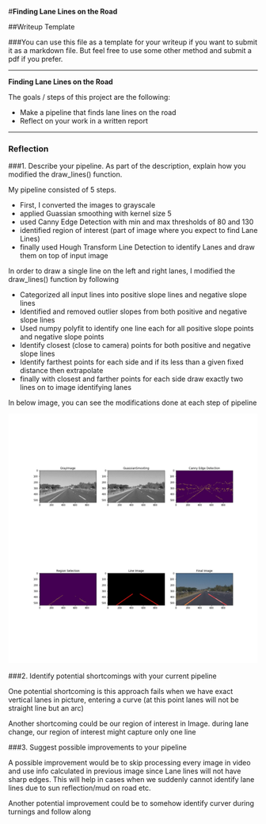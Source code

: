 #**Finding Lane Lines on the Road** 

##Writeup Template

###You can use this file as a template for your writeup if you want to submit it as a markdown file. But feel free to use some other method and submit a pdf if you prefer.

---

**Finding Lane Lines on the Road**

The goals / steps of this project are the following:
* Make a pipeline that finds lane lines on the road
* Reflect on your work in a written report


[//]: # (Image References)

[image1]: ./examples/grayscale.jpg "Grayscale"
[image2]: ./examples/Pipeline_Explanation.jpg "Pipeline Images"

---

### Reflection

###1. Describe your pipeline. As part of the description, explain how you modified the draw_lines() function.

My pipeline consisted of 5 steps. 
* First, I converted the images to grayscale 
* applied Guassian smoothing with kernel size 5 
* used Canny Edge Detection with min and max thresholds of 80 and 130 
* identified region of interest (part of image where you expect to find Lane Lines) 
* finally used Hough Transform Line Detection to identify Lanes and draw them on top of input image

In order to draw a single line on the left and right lanes, I modified the draw_lines() function by following
* Categorized all input lines into positive slope lines and negative slope lines
* Identified and removed outlier slopes from both positive and negative slope lines
* Used numpy polyfit to identify one line each for all positive slope points and negative slope points
* Identify closest (close to camera) points for both positive and negative slope lines
* Identify farthest points for each side and if its less than a given fixed distance then extrapolate
* finally with closest and farther points for each side draw exactly two lines on to image identifying lanes

In below image, you can see the modifications done at each step of pipeline

![alt text][image2]


###2. Identify potential shortcomings with your current pipeline


One potential shortcoming is this approach fails when we have exact vertical lanes in picture, entering a curve (at this point lanes will not be straight line but an arc) 

Another shortcoming could be our region of interest in Image. during lane change, our region of interest might capture only one line


###3. Suggest possible improvements to your pipeline

A possible improvement would be to skip processing every image in video and use info calculated in previous image since Lane lines will not have sharp edges. This will help in cases when we suddenly cannot identify lane lines due to sun reflection/mud on road etc.

Another potential improvement could be to somehow identify curver during turnings and follow along
